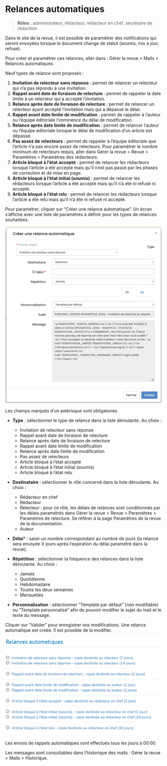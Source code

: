 # Relances automatiques
> **Rôles** : administrateur, rédacteur, rédacteur en chef, secrétaire de rédaction

Dans le site de la revue, il est possible de paramétrer des notifications qui seront envoyées lorsque le document change de statut (soumis, mis à jour, refusé).

Pour créer et paramétrer ces relances, aller dans : Gérer la revue > Mails > Relances automatiques.

Neuf types de relance sont proposés :

1. **Invitation de relecteur sans réponse** : permet de relancer un relecteur qui n’a pas répondu à une invitation.
2. **Rappel avant date de livraison de relecture** : permet de rappeler la date limite à un relecteur qui a accepté l’invitation.
3. **Relance après date de livraison de relecture** : permet de relancer un relecteur ayant accepté l’invitation mais 
   qui a dépassé le délai.
4. **Rappel avant date limite de modification** : permet de rappeler à l’auteur ou l’équipe éditoriale l’imminence du 
   délai de modification.
5. **Relance après date limite de modification** : permet de relancer l’auteur ou l’équipe éditoriale lorsque le délai 
   de modification d’un article est dépassé.
6. **Pas assez de relecteurs** : permet de rappeler à l’équipe éditoriale que l’article n’a pas encore assez de 
   relecteurs. Pour paramétrer le nombre minimum de relecteurs requis, aller dans Gérer la revue > Revue > Paramètres > Paramètres des rédacteurs.
7. **Article bloqué à l’état accepté** : permet de relancer les rédacteurs lorsque l’article a été accepté mais qu’il 
   n’est pas passé par les phases de correction et de mise en page.
8. **Article bloqué à l’état initial (soumis)** : permet de relancer les rédacteurs lorsque l’article a été accepté 
   mais qu’il n’a été ni refusé ni accepté.
9. **Article bloqué à l’état relu** : permet de relancer les rédacteurs lorsque l’article a été relu mais qu’il n’a été 
   ni refusé ni accepté.

Pour paramétrer, cliquer sur “Créer une relance automatique”. Un écran s’affiche avec une liste de paramètres à définir pour les types de relances souhaitées.

![Alt text](img/reminders-1.png "Créer une relance automatique : formulaire")

Les champs marqués d’un astérisque sont obligatoires.

+ **Type** : sélectionner le type de relance dans la liste déroulante. Au choix :

  - Invitation de relecteur sans réponse 
  - Rappel avant date de livraison de relecture 
  - Relance après date de livraison de relecture 
  - Rappel avant date limite de modification 
  - Relance après date limite de modification 
  - Pas assez de relecteurs 
  - Article bloqué à l’état accepté
  - Article bloqué à l’état initial (soumis)
  - Article bloqué à l’état relu


+ **Destinataire** : sélectionner le rôle concerné dans la liste déroulante. Au choix :

  - Rédacteur en chef 
  - Rédacteur 
  - Relecteur : pour ce rôle, les délais de relances sont conditionnés par les délais paramétrés dans Gérer la revue > Revue > Paramètres > Paramètres de relecture. Se référer à la page Paramètres de la revue de la documentation.
  - Auteur

+ **Délai*** : saisir un nombre correspondant au nombre de jours (la relance sera envoyée X jours après l’expiration du délai paramétré dans la revue).

+ **Répétition** : sélectionner la fréquence des relances dans la liste déroulante. Au choix :
  - Jamais 
  - Quotidienne 
  - Hebdomadaire 
  - Toutes les deux semaines 
  - Mensuelles

+ **Personnalisation** : sélectionner “Template par défaut” (non modifiable) ou “Template personnalisé” afin de pouvoir modifier le sujet du mail et le texte du message.

Cliquer sur “Valider” pour enregistrer vos modifications. Une relance automatique est créée. Il est possible de la modifier.

![Alt text](img/reminders-2.png "Créer une relance automatique : liste des relances")

Les envois de rappels automatiques sont effectués tous les jours à 00:00.

Les messages sont consultables dans l’historique des mails : Gérer la revue >  Mails > Historique.